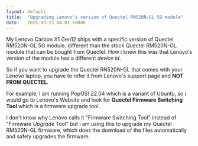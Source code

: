 ```yaml
---
layout: default
title:  "Upgrading Lenovo's version of Quectel RM520N-GL 5G module"
date:   2025-03-23 04:01 +0800
---
```


My Lenovo Carbon X1 Gen12 ships with a specific version of Quectel RM520N-GL 5G module, different than the stock Quectel RM520N-GL module that
can be bought from Quectel. How i knew this was that Lenovo's version of the module has a different *device id*.

So if you want to upgrade the Quectel RN520N-GL that comes with your Lenovo laptop, you have to refer it from Lenovo's support page and **NOT FROM QUECTEL**.

For example, I am running PopOS! 22.04 which is a variant of Ubuntu, so i would go to Lenovo's Website and look for **Quectel Firmware Switching Tool** which
is a firmware upgrade tool. 

I don't know why Lenovo calls it "Firmware Switching Tool" instead of "Firmware *Upgrade* Tool" but i am using this to upgrade my Quectel RM520N-GL firmware, which
does the download of the files automatically and safely upgrades the firmware.

